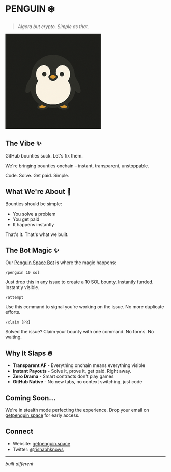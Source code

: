 # PENGUIN ❄️

> *Algora but crypto. Simple as that.*

<img src="public/images/penguin-logo.png" alt="Penguin Platform" width="300" height="300" />

## The Vibe ✨

GitHub bounties suck. Let's fix them.

We're bringing bounties onchain – instant, transparent, unstoppable.

Code. Solve. Get paid. Simple.

## What We're About 👀

Bounties should be simple:
- You solve a problem
- You get paid
- It happens instantly

That's it. That's what we built.

## The Bot Magic ✨

Our [Penguin Space Bot](https://github.com/apps/penguin-space-bot) is where the magic happens:

```
/penguin 10 sol
```

Just drop this in any issue to create a 10 SOL bounty. Instantly funded. Instantly visible.

```
/attempt
```

Use this command to signal you're working on the issue. No more duplicate efforts.

```
/claim [PR]
```

Solved the issue? Claim your bounty with one command. No forms. No waiting.


## Why It Slaps 🔥

- **Transparent AF** - Everything onchain means everything visible
- **Instant Payouts** - Solve it, prove it, get paid. Right away.
- **Zero Drama** - Smart contracts don't play games
- **GitHub Native** - No new tabs, no context switching, just code

## Coming Soon...

We're in stealth mode perfecting the experience. Drop your email on [getpenguin.space](https://getpenguin.space) for early access.

## Connect

- Website: [getpenguin.space](https://getpenguin.space)
- Twitter: [@rishabhknows](https://x.com/rishabhknows)

---

*built different*